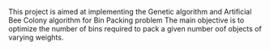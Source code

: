 This project is aimed at implementing the Genetic algorithm and Artificial Bee Colony algorithm for Bin Packing problem
The main objective is to optimize the number of bins required to pack a given number oof objects of varying weights.

